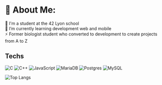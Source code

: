 # 💫 About Me:
🔭 I'm a student at the 42 Lyon school<br>🌱 I’m currently learning development web and mobile<br>⚡ Former biologist student who converted to development to create projects from A to Z

## Techs 
![C](https://img.shields.io/badge/c-%2300599C.svg?style=flat&logo=c&logoColor=white) ![C++](https://img.shields.io/badge/c++-%2300599C.svg?style=flat&logo=c%2B%2B&logoColor=white) ![JavaScript](https://img.shields.io/badge/javascript-%23323330.svg?style=flat&logo=javascript&logoColor=%23F7DF1E) ![MariaDB](https://img.shields.io/badge/MariaDB-003545?style=flat&logo=mariadb&logoColor=white) ![Postgres](https://img.shields.io/badge/postgres-%23316192.svg?style=flat&logo=postgresql&logoColor=white) ![MySQL](https://img.shields.io/badge/mysql-%2300000f.svg?style=flat&logo=mysql&logoColor=white)

![Top Langs](https://github-readme-stats.vercel.app/api/top-langs/?username=Ismerie&theme=dark&hide_border=false&layout=compact)
